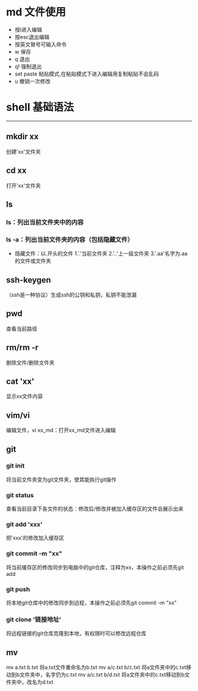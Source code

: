 
# md 文件使用
- 按i进入编辑
- 按esc退出编辑
- 按英文冒号可输入命令
- w 保存
- q 退出
- q! 强制退出
- set paste 粘贴模式,在粘贴模式下进入编辑用复制粘贴不会乱码
- u 撤销一次修改

# shell 基础语法
---
## mkdir xx
创建'xx'文件夹

## cd xx
打开'xx'文件夹

## ls
### ls：列出当前文件夹中的内容
### ls -a：列出当前文件夹的内容（包括隐藏文件）
- 隐藏文件：以.开头的文件
  1.'.'当前文件夹
  2.'..'上一级文件夹
  3.'.aa'名字为.aa的文件或文件夹

## ssh-keygen
（ssh是一种协议）生成ssh的公钥和私钥，私钥不能泄漏

## pwd
查看当前路径

## rm/rm -r
删除文件/删除文件夹

## cat 'xx'
显示xx文件内容

## vim/vi
编辑文件，vi xx_md：打开xx_md文件进入编辑

## git
### git init
将当前文件夹变为git文件夹，使其能执行git操作
### git status
查看当前目录下各文件的状态：修改后/修改并被加入缓存区的文件会展示出来
### git add 'xxx'
把'xxx'的修改加入缓存区
### git commit -m "xx"
将当前缓存区的修改同步到电脑中的git仓库，注释为xx，本操作之前必须先git add 
### git push
将本地git仓库中的修改同步到远程，本操作之前必须先git commit -m "xx"
### git clone '链接地址'
将远程链接的git仓库克隆到本地，有权限时可以修改远程仓库

## mv 
mv a.txt b.txt 将a.txt文件重命名为b.txt
mv a/c.txt b/c.txt 将a文件夹中的c.txt移动到b文件夹中，名字仍为c.txt
mv a/c.txt b/d.txt 将a文件夹中的c.txt移动到b文件夹中，改名为d.txt


